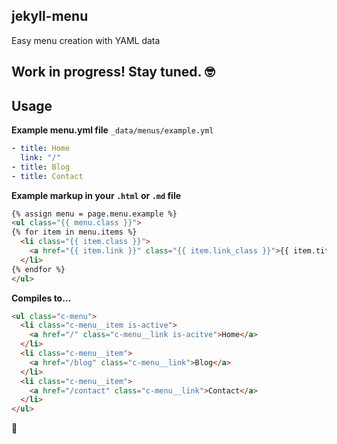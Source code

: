 ## jekyll-menu

Easy menu creation with YAML data

## Work in progress! Stay tuned. 🤓

## Usage

**Example menu.yml file**
`_data/menus/example.yml`

```yaml
- title: Home
  link: "/"
- title: Blog
- title: Contact
```

**Example markup in your `.html` or `.md` file**
```html
{% assign menu = page.menu.example %}
<ul class="{{ menu.class }}">
{% for item in menu.items %}
  <li class="{{ item.class }}">
    <a href="{{ item.link }}" class="{{ item.link_class }}">{{ item.title }}</a>
  </li>
{% endfor %}
</ul>
```

**Compiles to…**
```html
<ul class="c-menu">
  <li class="c-menu__item is-active">
    <a href="/" class="c-menu__link is-acitve">Home</a>
  </li>
  <li class="c-menu__item">
    <a href="/blog" class="c-menu__link">Blog</a>
  </li>
  <li class="c-menu__item">
    <a href="/contact" class="c-menu__link">Contact</a>
  </li>
</ul>
```

🙌

